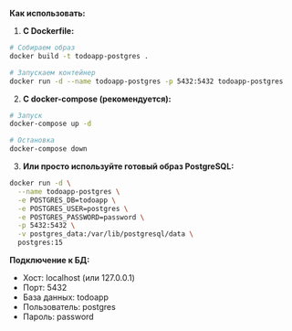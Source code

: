**Как использовать:**

1. **С Dockerfile:**
```bash
# Собираем образ
docker build -t todoapp-postgres .

# Запускаем контейнер
docker run -d --name todoapp-postgres -p 5432:5432 todoapp-postgres
```

2. **С docker-compose (рекомендуется):**
```bash
# Запуск
docker-compose up -d

# Остановка
docker-compose down
```

3. **Или просто используйте готовый образ PostgreSQL:**
```bash
docker run -d \
  --name todoapp-postgres \
  -e POSTGRES_DB=todoapp \
  -e POSTGRES_USER=postgres \
  -e POSTGRES_PASSWORD=password \
  -p 5432:5432 \
  -v postgres_data:/var/lib/postgresql/data \
  postgres:15
```

**Подключение к БД:**
- Хост: localhost (или 127.0.0.1)
- Порт: 5432
- База данных: todoapp
- Пользователь: postgres
- Пароль: password

